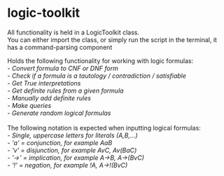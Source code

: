 # logic-toolkit
All functionality is held in a LogicToolkit class.<br>
You can either import the class, or simply run the script in the terminal, it has a command-parsing component<br>

Holds the following functionality for working with logic formulas:<br><i>
    - Convert formula to CNF or DNF form<br>
    - Check if a formula is a tautology / contradiction / satisfiable<br>
    - Get True interpretations<br>
    - Get definite rules from a given formula<br>
    - Manually add definite rules<br>
    - Make queries<br>
    - Generate random logical formulas<br></i>
<br>
The following notation is expected when inputting logical formulas:<br><i>
    - Single, uppercase letters for literals (A,B,...)<br>
    - 'a'  = conjunction, for example AaB<br>
    - 'v'  = disjunction, for example AvC, Av(BaC)<br>
    - '->' = implication, for example A->B, A->(BvC)<br>
    - '!'  = negation, for example !A, A->!(BvC)<br></i>
